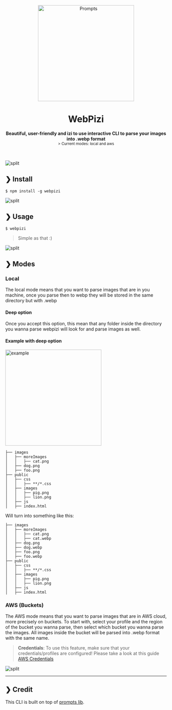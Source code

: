 <p align="center">
  <img src="https://i.imgur.com/QgGR2XG.png" alt="Prompts" width="300" />
</p>

<h1 align="center">WebPizi</h1>

<p align="center">
  <b>Beautiful, user-friendly and izi to use interactive CLI to parse your images into .webp format</b><br />
  <sub>> Current modes: local and aws</sub>
</p>

<br />


![split](https://github.com/terkelg/prompts/raw/master/media/split.png)


## ❯ Install

```
$ npm install -g webpizi
```

![split](https://github.com/terkelg/prompts/raw/master/media/split.png)

## ❯ Usage

```
$ webpizi
```

> Simple as that :)


![split](https://github.com/terkelg/prompts/raw/master/media/split.png)


## ❯ Modes

### **Local**

The local mode means that you want to parse images that are in you machine, once you parse then to webp they will be stored in the same directory but with .webp

#### Deep option

Once you accept this option, this mean that any folder inside the directory you wanna parse webpizi will look for and parse images as well.

#### Example with deep option

<img src="https://i.imgur.com/iD6qZOj.png" alt="example" width="300" />

```
├── images
│   ├── moreImages
│   │   ├── cat.png
│   ├── dog.png
│   ├── foo.png
├── public
│   ├── css
│   │   ├── **/*.css
│   ├── images
│   │   ├── pig.png
│   │   ├── lion.png
│   ├── js
│   ├── index.html
```

Will turn into something like this:

```
├── images
│   ├── moreImages
│   │   ├── cat.png
│   │   ├── cat.webp
│   ├── dog.png
│   ├── dog.webp
│   ├── foo.png
│   ├── foo.webp
├── public
│   ├── css
│   │   ├── **/*.css
│   ├── images
│   │   ├── pig.png
│   │   ├── lion.png
│   ├── js
│   ├── index.html
```

### **AWS (Buckets)**

The AWS mode means that you want to parse images that are in AWS cloud, more precisely on buckets. To start with, select your profile and the region of the bucket you wanna parse, then select which bucket you wanna parse the images. All images inside the bucket will be parsed into .webp format with the same name.

>**Credentials**: To use this feature, make sure that your credentials/profiles are configured! Please take a look at this guide [AWS Credentials](https://docs.aws.amazon.com/sdk-for-java/v1/developer-guide/setup-credentials.html)

![split](https://github.com/terkelg/prompts/raw/master/media/split.png)


***

## ❯ Credit
This CLI is built on top of [prompts lib](https://github.com/terkelg/prompts).